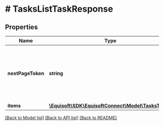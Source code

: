 # # TasksListTaskResponse

## Properties

Name | Type | Description | Notes
------------ | ------------- | ------------- | -------------
**nextPageToken** | **string** | Opaque token used to get the next page of the result. Omitted if no more results. | [optional] 
**items** | [**\Equisoft\SDK\EquisoftConnect\Model\TasksTask[]**](TasksTask.md) |  | 

[[Back to Model list]](../../README.md#documentation-for-models) [[Back to API list]](../../README.md#documentation-for-api-endpoints) [[Back to README]](../../README.md)


